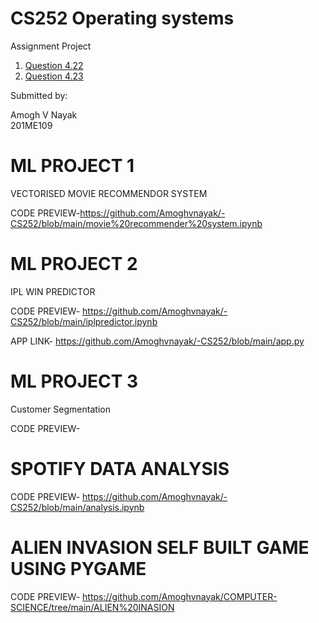 

# CS252 Operating systems

Assignment Project



1. [Question 4.22](https://github.com/Amoghvnayak/-CS252/blob/main/4.22/4.22(new).c)
2. [Question 4.23](https://github.com/Amoghvnayak/-CS252/blob/main/4.23/4.23.c)

Submitted by:<br>

Amogh V Nayak<br>
201ME109


# ML PROJECT 1

VECTORISED MOVIE RECOMMENDOR SYSTEM

CODE PREVIEW-https://github.com/Amoghvnayak/-CS252/blob/main/movie%20recommender%20system.ipynb

# ML PROJECT 2

IPL WIN PREDICTOR

CODE PREVIEW- https://github.com/Amoghvnayak/-CS252/blob/main/iplpredictor.ipynb

APP LINK- https://github.com/Amoghvnayak/-CS252/blob/main/app.py

# ML PROJECT 3

Customer Segmentation 

CODE PREVIEW- 






# SPOTIFY DATA ANALYSIS

CODE PREVIEW- https://github.com/Amoghvnayak/-CS252/blob/main/analysis.ipynb

# ALIEN INVASION SELF BUILT GAME USING PYGAME

CODE PREVIEW- https://github.com/Amoghvnayak/COMPUTER-SCIENCE/tree/main/ALIEN%20INASION


